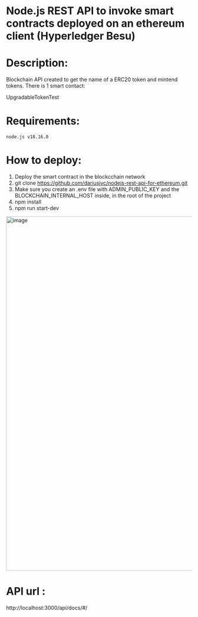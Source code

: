 # Node.js REST API to invoke smart contracts deployed on an ethereum client (Hyperledger Besu)

# Description:
Blockchain API created to get the name of a ERC20 token and mintend tokens.
There is 1 smart contact:

UpgradableTokenTest

# Requirements:

```shell
node.js v18.16.0
```

# How to deploy:
1. Deploy the smart contract in the blockcchain network
2. git clone https://github.com/dariusjvc/nodejs-rest-api-for-ethereum.git
3. Make sure you create an .env file with ADMIN_PUBLIC_KEY and the BLOCKCHAIN_INTERNAL_HOST inside, in the root of the project
4. npm install
5. npm run start-dev


<img width="958" alt="image" src="https://user-images.githubusercontent.com/29039368/229305704-c8aa99c6-af8c-412b-965d-f75c4bfc06f2.png">

# API url :
http://localhost:3000/api/docs/#/
